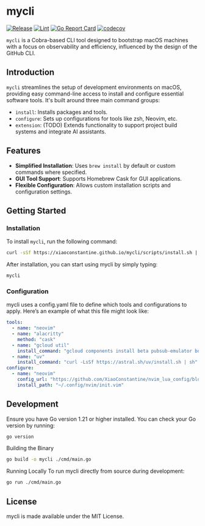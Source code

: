 # mycli


[![Release](https://github.com/XiaoConstantine/mycli/actions/workflows/release.yml/badge.svg)](https://github.com/XiaoConstantine/mycli/actions/workflows/release.yml)
[![Lint](https://github.com/XiaoConstantine/mycli/actions/workflows/lint.yml/badge.svg)](https://github.com/XiaoConstantine/mycli/actions/workflows/lint.yml)
[![Go Report Card](https://goreportcard.com/badge/github.com/XiaoConstantine/mycli)](https://goreportcard.com/report/github.com/XiaoConstantine/mycli)
[![codecov](https://codecov.io/gh/XiaoConstantine/mycli/graph/badge.svg?token=XL61J6R9T1)](https://codecov.io/gh/XiaoConstantine/mycli)


`mycli` is a Cobra-based CLI tool designed to bootstrap macOS machines with a focus on observability and efficiency, influenced by the design of the GitHub CLI.

## Introduction

`mycli` streamlines the setup of development environments on macOS, providing easy command-line access to install and configure essential software tools. It's built around three main command groups:

- `install`: Installs packages and tools.
- `configure`: Sets up configurations for tools like zsh, Neovim, etc.
- `extension`: (TODO) Extends functionality to support project build systems and integrate AI assistants.

## Features

- **Simplified Installation**: Uses `brew install` by default or custom commands where specified.
- **GUI Tool Support**: Supports Homebrew Cask for GUI applications.
- **Flexible Configuration**: Allows custom installation scripts and configuration settings.

## Getting Started

### Installation

To install `mycli`, run the following command:

```bash
curl -sSf https://xiaoconstantine.github.io/mycli/scripts/install.sh | sh
```

After installation, you can start using mycli by simply typing:

```bash
mycli
```

### Configuration
mycli uses a config.yaml file to define which tools and configurations to apply. Here’s an example of what this file might look like:

```yaml
tools:
  - name: "neovim"
  - name: "alacritty"
    method: "cask"
  - name: "gcloud util"
    install_command: "gcloud components install beta pubsub-emulator bq cloud_sql_proxy gke-gcloud-auth-plugin"
  - name: "uv"
    install_command: "curl -LsSf https://astral.sh/uv/install.sh | sh"
configure:
  - name: "neovim"
    config_url: "https://github.com/XiaoConstantine/nvim_lua_config/blob/master/init.lua"
    install_path: "~/.config/nvim/init.vim"
```

## Development
Ensure you have Go version 1.21 or higher installed. You can check your Go version by running:

```bash
go version
```

Building the Binary

```bash
go build -o mycli ./cmd/main.go
```

Running Locally
To run mycli directly from source during development:

```bash
go run ./cmd/main.go
```

## License

mycli is made available under the MIT License.
